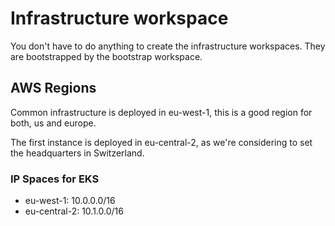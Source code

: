 # Infrastructure workspace

You don't have to do anything to create the infrastructure workspaces. They are
bootstrapped by the bootstrap workspace.

## AWS Regions

Common infrastructure is deployed in eu-west-1, this is a good region for both,
us and europe.

The first instance is deployed in eu-central-2, as we're considering to set the
headquarters in Switzerland.

### IP Spaces for EKS

- eu-west-1: 10.0.0.0/16
- eu-central-2: 10.1.0.0/16
